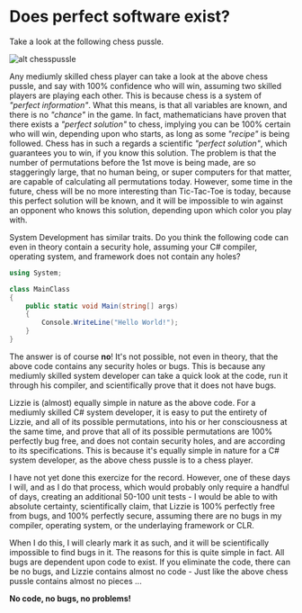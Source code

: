 
# Does perfect software exist?

Take a look at the following chess pussle.

![alt chesspussle](https://phosphorusfive.files.wordpress.com/2018/08/chess-pussle.png)

Any mediumly skilled chess player can take a look at the above chess pussle,
and say with 100% confidence who will win, assuming two skilled players are
playing each other. This is because chess is a system of _"perfect information"_.
What this means, is that all variables are known, and there is no _"chance"_ in the
game. In fact, mathematicians have proven that there exists a _"perfect solution"_
to chess, implying you can be 100% certain who will win, depending upon who starts,
as long as some _"recipe"_ is being followed. Chess has in such a regards a
scientific _"perfect solution"_, which guarantees you to win, if you know this solution.
The problem is that the number of permutations before the 1st move is being made,
are so staggeringly large, that no human being, or super computers for that
matter, are capable of calculating all permutations today. However, some time
in the future, chess will be no more interesting than Tic-Tac-Toe is today,
because this perfect solution will be known, and it will be impossible to win
against an opponent who knows this solution, depending upon which color you
play with.

System Development has similar traits. Do you think the following code can even
in theory contain a security hole, assuming your C# compiler, operating system,
and framework does not contain any holes?

```csharp
using System;

class MainClass
{
    public static void Main(string[] args)
    {
        Console.WriteLine("Hello World!");
    }
}
```

The answer is of course **no**! It's not possible, not even in theory, that the
above code contains any security holes or bugs. This is because any mediumly
skilled system developer can take a quick look at the code, run it through his
compiler, and scientifically prove that it does not have bugs.

Lizzie is (almost) equally simple in nature as the above code. For a mediumly
skilled C# system developer, it is easy to put the entirety of Lizzie, and all
of its possible permutations, into his or her consciousness at the same time,
and prove that all of its possible permutations are 100% perfectly bug free, and
does not contain security holes, and are according to its specifications. This
is because it's equally simple in nature for a C# system developer, as the above
chess pussle is to a chess player.

I have not yet done this exercize for the record. However, one of these days I
will, and as I do that process, which would probably only require a handful of
days, creating an additional 50-100 unit tests - I would be able to with absolute
certainty, scientifically claim, that Lizzie is 100% perfectly free from bugs,
and 100% perfectly secure, assuming there are no bugs in my compiler, operating
system, or the underlaying framework or CLR.

When I do this, I will clearly mark it as such, and it will be scientifically
impossible to find bugs in it. The reasons for this is quite simple in fact.
All bugs are dependent upon code to exist. If you eliminate the code, there
can be no bugs, and Lizzie contains almost no code - Just like the above chess
pussle contains almost no pieces ...

**No code, no bugs, no problems!**
